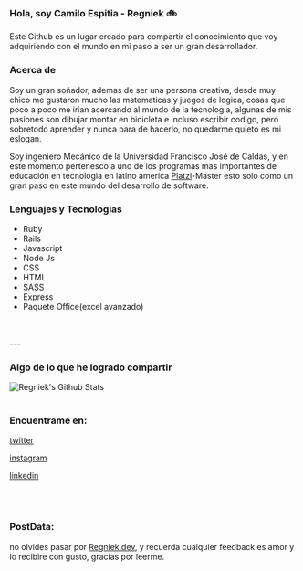 

### Hola, soy Camilo Espitia - Regniek 🚲


 Este Github es un lugar creado para compartir el conocimiento que voy adquiriendo con el mundo en mi paso a ser un gran desarrollador.


### Acerca de 

Soy un gran soñador, ademas de ser una persona creativa, desde muy chico me gustaron mucho las matematicas y juegos de logica, cosas que poco a poco me irian acercando al mundo de la tecnologia, algunas de mis pasiones son dibujar montar en bicicleta e incluso escribir codigo, pero sobretodo aprender y nunca para de hacerlo, no quedarme quieto es mi eslogan.

Soy ingeniero Mecánico de la Universidad Francisco José de Caldas, y en este momento pertenesco a uno de los programas mas importantes de educación en tecnologia en latino america [Platzi](https://www.platzi.com)-Master esto solo como un gran paso en este mundo del desarrollo de software.

### Lenguajes y Tecnologias

* Ruby
* Rails
* Javascript
* Node Js
* CSS
* HTML
* SASS
* Express
* Paquete Office(excel avanzado)
</br>
</br>
---

### Algo de lo que he logrado compartir
<img align="left" alt="Regniek's Github Stats" src="https://github-readme-stats.codestackr.vercel.app/api?username=regniek&show_icons=true&hide_border=true" />
</br>
</br>

### Encuentrame en:


[twitter](https://twitter.com/juanregniek) 

[instagram](https://instagram.com/juanregniek)

[linkedin](https://linkedin.com/in/juanregniek)

</br>
</br>

### PostData:

no olvides pasar por [Regniek.dev](http://www.regniek.dev), y recuerda cualquier feedback es amor y lo recibire con gusto, gracias por leerme.

